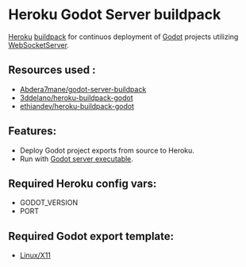 # Heroku Godot Server buildpack

[Heroku](https://heroku.com) [buildpack](https://devcenter.heroku.com/articles/buildpacks) for continuos deployment of [Godot](https://godotengine.org) projects utilizing [WebSocketServer](https://docs.godotengine.org/en/stable/classes/class_websocketserver.html#class-websocketserver).

## Resources used :
- [Abdera7mane/godot-server-buildpack](https://github.com/Abdera7mane/godot-server-buildpack)
- [3ddelano/heroku-buildpack-godot](https://github.com/3ddelano/heroku-buildpack-godot)
- [ethiandev/heroku-buildpack-godot](https://github.com/lethiandev/heroku-buildpack-godot)

## Features:
- Deploy Godot project exports from source to Heroku.
- Run with [Godot server executable](https://godotengine.org/download/server).
## Required Heroku config vars:
- GODOT_VERSION
- PORT

## Required Godot export template:
- [Linux/X11](https://docs.godotengine.org/en/stable/tutorials/export/exporting_for_linux.html?highlight=export%20template)
